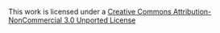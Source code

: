 This work is licensed under a [Creative Commons Attribution-NonCommercial 3.0 Unported License](http://creativecommons.org/licenses/by-nc/3.0/)
